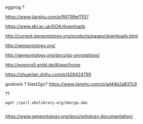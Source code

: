 
eggnog ? 


https://www.jianshu.com/p/ff4799ef7f57

https://www.ebi.ac.uk/GOA/downloads


http://current.geneontology.org/products/pages/downloads.html

http://geneontology.org/

http://geneontology.org/docs/go-annotations/

http://eggnog5.embl.de/#/app/home

https://zhuanlan.zhihu.com/p/426424799

goatools ?
blast2go?   https://www.jianshu.com/p/ad44b2a837c9

??
```
wget //purl.obolibrary.org/obo/go.obo


```

https://www.geneontology.org/docs/ontology-documentation/

